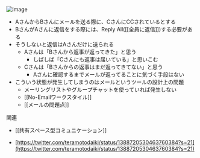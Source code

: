 
![image](https://gyazo.com/1b3a21d571b1cb0cfcfe81c3fe8969ec/thumb/1000)
- AさんからBさんにメールを送る際に、CさんにCCされているとする
- BさんがAさんに返信をする際には、Reply All([[全員に返信]])する必要がある
- そうしないと返信はAさんだけに送られる
    - Aさんは「Bさんから返事が返ってきた」と思う
        - しばしば「Cさんにも返事は届いている」と思いこむ
    - Cさんは「Bさんからの返事はまだ返ってきてない」と思う
        - Aさんに確認するまでメールが返ってることに気づく手段はない
- こういう状態が発生してしまうのはメールというツールの設計上の問題
    - メーリングリストやグループチャットを使っていれば発生しない
    - [[No-Emailワークスタイル]]
    - [[メールの問題点]]

関連
- [[共有スペース型コミュニケーション]]

- [https://twitter.com/teramotodaiki/status/1388720530463760384?s=21](https://twitter.com/teramotodaiki/status/1388720530463760384?s=21)
